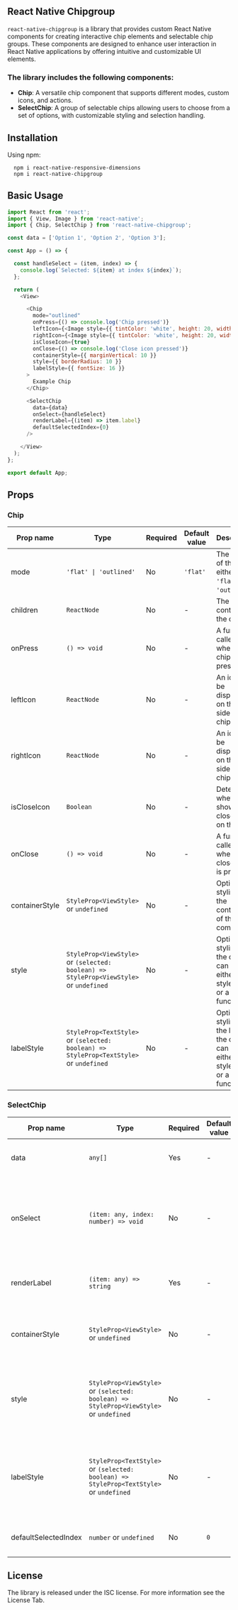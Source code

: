 ## React Native Chipgroup

`react-native-chipgroup` is a library that provides custom React Native components for creating interactive chip elements and selectable chip groups. These components are designed to enhance user interaction in React Native applications by offering intuitive and customizable UI elements.

### The library includes the following components:

- **Chip**: A versatile chip component that supports different modes, custom icons, and actions.
- **SelectChip**: A group of selectable chips allowing users to choose from a set of options, with customizable styling and selection handling.

## Installation

Using npm:
```
  npm i react-native-responsive-dimensions
  npm i react-native-chipgroup
```

## Basic Usage

```JavaScript
import React from 'react';
import { View, Image } from 'react-native';
import { Chip, SelectChip } from 'react-native-chipgroup';

const data = ['Option 1', 'Option 2', 'Option 3'];

const App = () => {

  const handleSelect = (item, index) => {
    console.log(`Selected: ${item} at index ${index}`);
  };

  return (
    <View>

      <Chip
        mode="outlined"
        onPress={() => console.log('Chip pressed')}
        leftIcon={<Image style={{ tintColor: 'white', height: 20, width: 20 }} source= {require('./src/assets/view.png')} />}
        rightIcon={<Image style={{ tintColor: 'white', height: 20, width: 20 }} source={require('./src/assets/view.png')} />}
        isCloseIcon={true}
        onClose={() => console.log('Close icon pressed')}
        containerStyle={{ marginVertical: 10 }}
        style={{ borderRadius: 10 }}
        labelStyle={{ fontSize: 16 }}
      >
        Example Chip
      </Chip>

      <SelectChip
        data={data}
        onSelect={handleSelect}
        renderLabel={(item) => item.label}
        defaultSelectedIndex={0}
      />

    </View>
  );
};

export default App;

```

## Props

### Chip

| Prop name            | Type                                                | Required | Default value          | Description                                                                                      |
|----------------------|-----------------------------------------------------|----------|------------------------|--------------------------------------------------------------------------------------------------|
| mode                 | `'flat' \| 'outlined'`                             | No       | `'flat'`               | The mode of the chip, either `'flat'` or `'outlined'`.                                          |
| children             | `ReactNode`                                         | No       | -                      | The content of the chip.                                                                         |
| onPress              | `() => void`                                        | No       | -                      | A function called when the chip is pressed.                                                     |
| leftIcon             | `ReactNode`                                         | No       | -                      | An icon to be displayed on the left side of the chip.                                           |
| rightIcon            | `ReactNode`                                         | No       | -                      | An icon to be displayed on the right side of the chip.                                          |
| isCloseIcon          | `Boolean`                                           | No       | -                      | Determines whether to show a close icon on the chip.                                            |
| onClose              | `() => void`                                        | No       | -                      | A function called when the close icon is pressed.                                               |
| containerStyle       | `StyleProp<ViewStyle>` or `undefined`               | No       | -                      | Optional styling for the container of the Chip component.                                        |
| style                | `StyleProp<ViewStyle>` or `(selected: boolean) => StyleProp<ViewStyle>` or `undefined` | No | - | Optional styling for the chip. It can be either a style object or a function.                                                                   |
| labelStyle           | `StyleProp<TextStyle>` or `(selected: boolean) => StyleProp<TextStyle>` or `undefined` | No | - | Optional styling for the label of the chip. It can be either a style object or a function.                                                      |

### SelectChip

| Prop name            | Type                                                | Required | Default value          | Description                                                                                      |
|----------------------|-----------------------------------------------------|----------|------------------------|--------------------------------------------------------------------------------------------------|
| data                 | `any[]`                                             | Yes      | -                      | An array of items to display as tags.                                                           |
| onSelect             | `(item: any, index: number) => void`                | No       | -                      | A function called when a tag is selected. It receives the selected item and its index.         |
| renderLabel          | `(item: any) => string`                             | Yes      | -                      | A function used to render the label of each tag.                                                 |
| containerStyle       | `StyleProp<ViewStyle>` or `undefined`               | No       | -                      | Optional styling for the container of the Tag component.                                          |
| style                | `StyleProp<ViewStyle>` or `(selected: boolean) => StyleProp<ViewStyle>` or `undefined` | No | - | Optional styling for the tags. It can be either a style object or a function.                   |
| labelStyle           | `StyleProp<TextStyle>` or `(selected: boolean) => StyleProp<TextStyle>` or `undefined` | No | - | Optional styling for the label of the tags. It can be either a style object or a function.       |
| defaultSelectedIndex | `number` or `undefined`                             | No       | `0`                    | The default index of the selected tag.                                                          |

## License

The library is released under the ISC license. For more information see the License Tab.